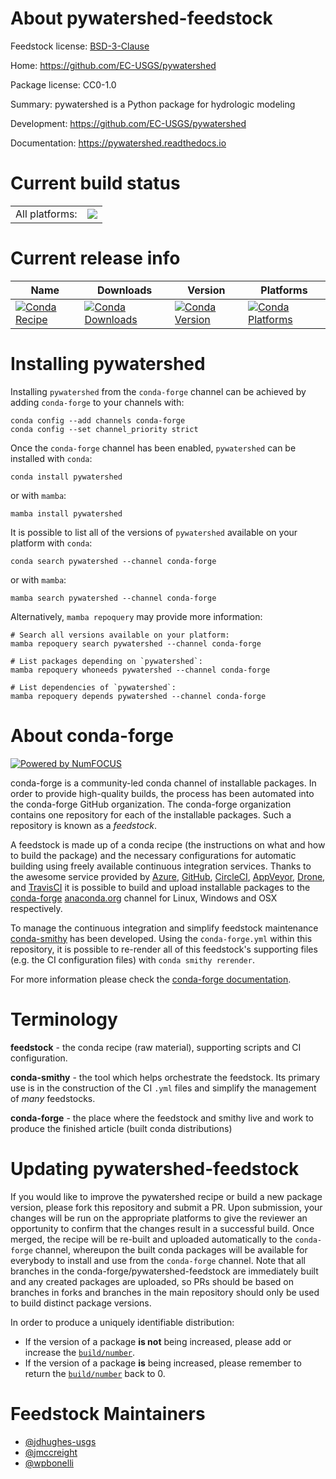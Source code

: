 About pywatershed-feedstock
===========================

Feedstock license: [BSD-3-Clause](https://github.com/conda-forge/pywatershed-feedstock/blob/main/LICENSE.txt)

Home: https://github.com/EC-USGS/pywatershed

Package license: CC0-1.0

Summary: pywatershed is a Python package for hydrologic modeling

Development: https://github.com/EC-USGS/pywatershed

Documentation: https://pywatershed.readthedocs.io

Current build status
====================


<table><tr><td>All platforms:</td>
    <td>
      <a href="https://dev.azure.com/conda-forge/feedstock-builds/_build/latest?definitionId=19827&branchName=main">
        <img src="https://dev.azure.com/conda-forge/feedstock-builds/_apis/build/status/pywatershed-feedstock?branchName=main">
      </a>
    </td>
  </tr>
</table>

Current release info
====================

| Name | Downloads | Version | Platforms |
| --- | --- | --- | --- |
| [![Conda Recipe](https://img.shields.io/badge/recipe-pywatershed-green.svg)](https://anaconda.org/conda-forge/pywatershed) | [![Conda Downloads](https://img.shields.io/conda/dn/conda-forge/pywatershed.svg)](https://anaconda.org/conda-forge/pywatershed) | [![Conda Version](https://img.shields.io/conda/vn/conda-forge/pywatershed.svg)](https://anaconda.org/conda-forge/pywatershed) | [![Conda Platforms](https://img.shields.io/conda/pn/conda-forge/pywatershed.svg)](https://anaconda.org/conda-forge/pywatershed) |

Installing pywatershed
======================

Installing `pywatershed` from the `conda-forge` channel can be achieved by adding `conda-forge` to your channels with:

```
conda config --add channels conda-forge
conda config --set channel_priority strict
```

Once the `conda-forge` channel has been enabled, `pywatershed` can be installed with `conda`:

```
conda install pywatershed
```

or with `mamba`:

```
mamba install pywatershed
```

It is possible to list all of the versions of `pywatershed` available on your platform with `conda`:

```
conda search pywatershed --channel conda-forge
```

or with `mamba`:

```
mamba search pywatershed --channel conda-forge
```

Alternatively, `mamba repoquery` may provide more information:

```
# Search all versions available on your platform:
mamba repoquery search pywatershed --channel conda-forge

# List packages depending on `pywatershed`:
mamba repoquery whoneeds pywatershed --channel conda-forge

# List dependencies of `pywatershed`:
mamba repoquery depends pywatershed --channel conda-forge
```


About conda-forge
=================

[![Powered by
NumFOCUS](https://img.shields.io/badge/powered%20by-NumFOCUS-orange.svg?style=flat&colorA=E1523D&colorB=007D8A)](https://numfocus.org)

conda-forge is a community-led conda channel of installable packages.
In order to provide high-quality builds, the process has been automated into the
conda-forge GitHub organization. The conda-forge organization contains one repository
for each of the installable packages. Such a repository is known as a *feedstock*.

A feedstock is made up of a conda recipe (the instructions on what and how to build
the package) and the necessary configurations for automatic building using freely
available continuous integration services. Thanks to the awesome service provided by
[Azure](https://azure.microsoft.com/en-us/services/devops/), [GitHub](https://github.com/),
[CircleCI](https://circleci.com/), [AppVeyor](https://www.appveyor.com/),
[Drone](https://cloud.drone.io/welcome), and [TravisCI](https://travis-ci.com/)
it is possible to build and upload installable packages to the
[conda-forge](https://anaconda.org/conda-forge) [anaconda.org](https://anaconda.org/)
channel for Linux, Windows and OSX respectively.

To manage the continuous integration and simplify feedstock maintenance
[conda-smithy](https://github.com/conda-forge/conda-smithy) has been developed.
Using the ``conda-forge.yml`` within this repository, it is possible to re-render all of
this feedstock's supporting files (e.g. the CI configuration files) with ``conda smithy rerender``.

For more information please check the [conda-forge documentation](https://conda-forge.org/docs/).

Terminology
===========

**feedstock** - the conda recipe (raw material), supporting scripts and CI configuration.

**conda-smithy** - the tool which helps orchestrate the feedstock.
                   Its primary use is in the construction of the CI ``.yml`` files
                   and simplify the management of *many* feedstocks.

**conda-forge** - the place where the feedstock and smithy live and work to
                  produce the finished article (built conda distributions)


Updating pywatershed-feedstock
==============================

If you would like to improve the pywatershed recipe or build a new
package version, please fork this repository and submit a PR. Upon submission,
your changes will be run on the appropriate platforms to give the reviewer an
opportunity to confirm that the changes result in a successful build. Once
merged, the recipe will be re-built and uploaded automatically to the
`conda-forge` channel, whereupon the built conda packages will be available for
everybody to install and use from the `conda-forge` channel.
Note that all branches in the conda-forge/pywatershed-feedstock are
immediately built and any created packages are uploaded, so PRs should be based
on branches in forks and branches in the main repository should only be used to
build distinct package versions.

In order to produce a uniquely identifiable distribution:
 * If the version of a package **is not** being increased, please add or increase
   the [``build/number``](https://docs.conda.io/projects/conda-build/en/latest/resources/define-metadata.html#build-number-and-string).
 * If the version of a package **is** being increased, please remember to return
   the [``build/number``](https://docs.conda.io/projects/conda-build/en/latest/resources/define-metadata.html#build-number-and-string)
   back to 0.

Feedstock Maintainers
=====================

* [@jdhughes-usgs](https://github.com/jdhughes-usgs/)
* [@jmccreight](https://github.com/jmccreight/)
* [@wpbonelli](https://github.com/wpbonelli/)

